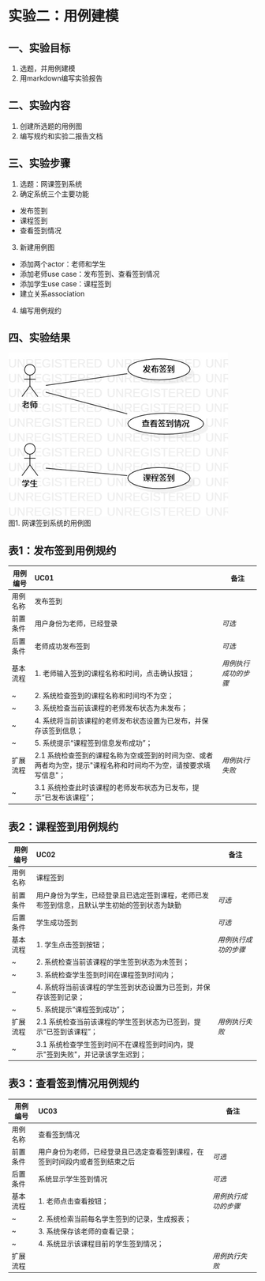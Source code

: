 # 实验二：用例建模

## 一、实验目标

1. 选题，并用例建模
3. 用markdown编写实验报告

## 二、实验内容

1. 创建所选题的用例图
2. 编写规约和实验二报告文档

## 三、实验步骤

1. 选题：网课签到系统
2. 确定系统三个主要功能 
- 发布签到
- 课程签到 
- 查看签到情况
3. 新建用例图 
- 添加两个actor：老师和学生
- 添加老师use case：发布签到、查看签到情况
- 添加学生use case：课程签到
- 建立关系association
4. 编写用例规约

## 四、实验结果

![网课签到系统用例图](./UML_02.jpg)  
图1. 网课签到系统的用例图


## 表1：发布签到用例规约  

用例编号  | UC01 | 备注  
-|:-|-  
用例名称  |  发布签到 |   
前置条件  |  用户身份为老师，已经登录   | *可选*   
后置条件  |  老师成功发布签到   | *可选*   
基本流程  | 1. 老师输入签到的课程名称和时间，点击确认按钮；  |*用例执行成功的步骤* 
~| 2. 系统检查签到的课程名称和时间均不为空； |
~| 3. 系统检查当前该课程的老师发布状态为未发布； |
~| 4. 系统将当前该课程的老师发布状态设置为已发布，并保存该签到信息； |
~| 5. 系统提示“课程签到信息发布成功”； |
扩展流程  | 2.1 系统检查签到的课程名称为空或签到的时间为空、或者两者均为空，提示"课程名称和时间均不为空，请按要求填写信息"； |*用例执行失败*
~| 3.1 系统检查此时该课程的老师发布状态为已发布，提示“已发布该课程”； |


## 表2：课程签到用例规约  

用例编号  | UC02 | 备注  
-|:-|-  
用例名称  |  课程签到 |   
前置条件  |  用户身份为学生，已经登录且已选定签到课程，老师已发布签到信息，且默认学生初始的签到状态为缺勤   | *可选*   
后置条件  |  学生成功签到   | *可选*   
基本流程  | 1. 学生点击签到按钮； |*用例执行成功的步骤*
~| 2. 系统检查当前该课程的学生签到状态为未签到； |
~| 3. 系统检查学生签到时间在课程签到时间内； |
~| 4. 系统将当前该课程的学生签到状态设置为已签到，并保存该签到记录； |
~| 5. 系统提示“课程签到成功”； |
扩展流程  | 2.1 系统检查当前该课程的学生签到状态为已签到，提示“已签到该课程”； |*用例执行失败*
~| 3.1 系统检查学生签到时间不在课程签到时间内，提示"签到失败"，并记录该学生迟到； |


## 表3：查看签到情况用例规约  

用例编号  | UC03 | 备注  
-|:-|-  
用例名称  |  查看签到情况 |   
前置条件  |  用户身份为老师，已经登录且已选定查看签到课程，在签到时间段内或者签到结束之后   | *可选*   
后置条件  |  系统显示学生签到情况   | *可选*   
基本流程  | 1. 老师点击查看按钮； |*用例执行成功的步骤* 
~| 2. 系统检索当前每名学生签到的记录，生成报表； | 
~| 3. 系统保存该老师的查看记录； | 
~| 4. 系统显示该课程目前的学生签到情况； |
扩展流程  | |*用例执行失败* 

